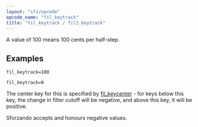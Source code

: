 ```yaml
---
layout: "sfz/opcode"
opcode_name: "fil_keytrack"
title: "fil_keytrack / fil2_keytrack"
---
```

A value of 100 means 100 cents per half-step.

## Examples

```
fil_keytrack=100

fil_keytrack=0
```

The center key for this is specified by [fil_keycenter](fil_keycenter) -
for keys below this key, the change in filter cutoff will be negative,
and above this key, it will be positive.

Sforzando accepts and honours negative values.
